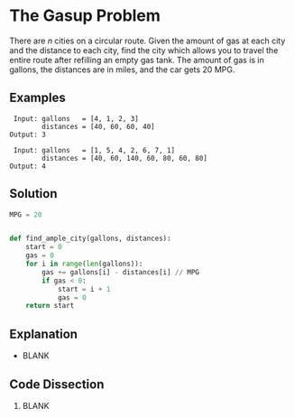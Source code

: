 # The Gasup Problem
There are _n_ cities on a circular route. Given the amount of gas at each city and the distance to each city, find the city which allows you to travel the entire route after refilling an empty gas tank. The amount of gas is in gallons, the distances are in miles, and the car gets 20 MPG.

## Examples
```
 Input: gallons   = [4, 1, 2, 3]
        distances = [40, 60, 60, 40]
Output: 3

 Input: gallons   = [1, 5, 4, 2, 6, 7, 1]
        distances = [40, 60, 140, 60, 80, 60, 80]
Output: 4
```

## Solution
```python
MPG = 20


def find_ample_city(gallons, distances):
    start = 0
    gas = 0
    for i in range(len(gallons)):
        gas += gallons[i] - distances[i] // MPG
        if gas < 0:
            start = i + 1
            gas = 0
    return start
```

## Explanation
* BLANK

## Code Dissection
1. BLANK